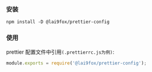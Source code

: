 ### 安装

```shell
npm install -D @lai9fox/prettier-config
```

### 使用

prettier 配置文件中引用`(.prettierrc.js为例)`:

```js
module.exports = require('@lai9fox/prettier-config');
```
